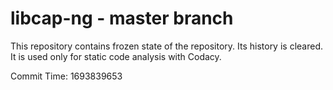 # libcap-ng - master branch

This repository contains frozen state of the repository.
Its history is cleared. It is used only for static code
analysis with Codacy.

Commit Time: 1693839653